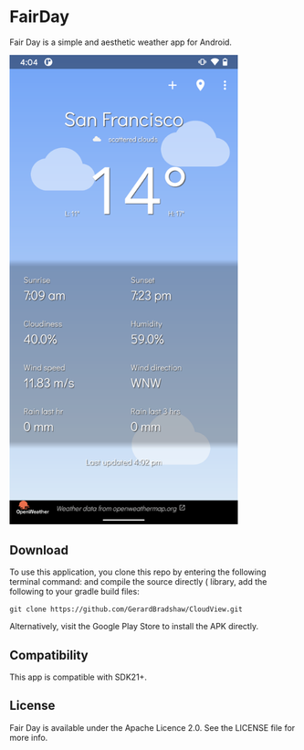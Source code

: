# FairDay
Fair Day is a simple and aesthetic weather app for Android.

<img src="/art/screenshot_clouds.png?raw=true" width="400px">

## Download
To use this application, you clone this repo by entering the following terminal command: and compile the source directly ( library, add the following to your gradle build files:
```
git clone https://github.com/GerardBradshaw/CloudView.git  
```
Alternatively, visit the Google Play Store to install the APK directly.

## Compatibility
This app is compatible with SDK21+.

## License
Fair Day is available under the Apache Licence 2.0. See the LICENSE file for more info.